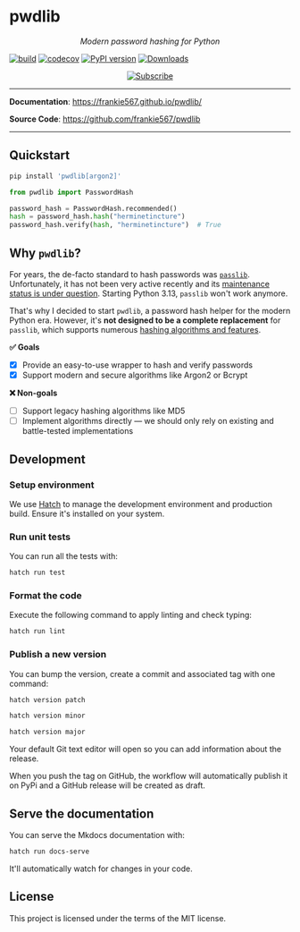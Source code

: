 # pwdlib

<p align="center">
    <em>Modern password hashing for Python</em>
</p>

[![build](https://github.com/frankie567/pwdlib/workflows/Build/badge.svg)](https://github.com/frankie567/pwdlib/actions)
[![codecov](https://codecov.io/gh/frankie567/pwdlib/branch/master/graph/badge.svg)](https://codecov.io/gh/frankie567/pwdlib)
[![PyPI version](https://badge.fury.io/py/pwdlib.svg)](https://badge.fury.io/py/pwdlib)
[![Downloads](https://pepy.tech/badge/pwdlib)](https://pepy.tech/project/pwdlib)

<p align="center">
<a href="https://polar.sh/frankie567">
<picture>
  <source media="(prefers-color-scheme: dark)" srcset="https://polar.sh/embed/subscribe.svg?org=frankie567&darkmode=1">
  <img alt="Subscribe" src="https://polar.sh/embed/subscribe.svg?org=frankie567">
</picture>
</a>
</p>

---

**Documentation**: <a href="https://frankie567.github.io/pwdlib/" target="_blank">https://frankie567.github.io/pwdlib/</a>

**Source Code**: <a href="https://github.com/frankie567/pwdlib" target="_blank">https://github.com/frankie567/pwdlib</a>

---

## Quickstart

```sh
pip install 'pwdlib[argon2]'
```

```py
from pwdlib import PasswordHash

password_hash = PasswordHash.recommended()
hash = password_hash.hash("herminetincture")
password_hash.verify(hash, "herminetincture")  # True
```

## Why `pwdlib`?

For years, the de-facto standard to hash passwords was [`passlib`](https://foss.heptapod.net/python-libs/passlib). Unfortunately, it has not been very active recently and its [maintenance status is under question](https://foss.heptapod.net/python-libs/passlib/-/issues/187). Starting Python 3.13, `passlib` won't work anymore.

That's why I decided to start `pwdlib`, a password hash helper for the modern Python era. However, it's **not designed to be a complete replacement** for `passlib`, which supports numerous [hashing algorithms and features](https://passlib.readthedocs.io/en/stable/lib/index.html).

**✅ Goals**

- [x] Provide an easy-to-use wrapper to hash and verify passwords
- [x] Support modern and secure algorithms like Argon2 or Bcrypt

**❌ Non-goals**

- [ ] Support legacy hashing algorithms like MD5
- [ ] Implement algorithms directly — we should only rely on existing and battle-tested implementations

## Development

### Setup environment

We use [Hatch](https://hatch.pypa.io/latest/install/) to manage the development environment and production build. Ensure it's installed on your system.

### Run unit tests

You can run all the tests with:

```bash
hatch run test
```

### Format the code

Execute the following command to apply linting and check typing:

```bash
hatch run lint
```

### Publish a new version

You can bump the version, create a commit and associated tag with one command:

```bash
hatch version patch
```

```bash
hatch version minor
```

```bash
hatch version major
```

Your default Git text editor will open so you can add information about the release.

When you push the tag on GitHub, the workflow will automatically publish it on PyPi and a GitHub release will be created as draft.

## Serve the documentation

You can serve the Mkdocs documentation with:

```bash
hatch run docs-serve
```

It'll automatically watch for changes in your code.

## License

This project is licensed under the terms of the MIT license.
